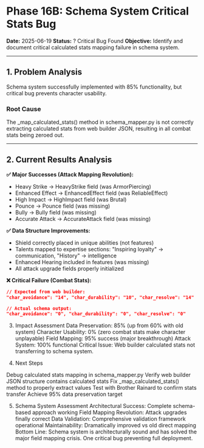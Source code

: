# Phase 16B: Schema System Critical Stats Bug

**Date:** 2025-06-19
**Status:** ? Critical Bug Found
**Objective:** Identify and document critical calculated stats mapping failure in schema system.

---

## 1. Problem Analysis

Schema system successfully implemented with 85% functionality, but critical bug prevents character usability.

### Root Cause

The _map_calculated_stats() method in schema_mapper.py is not correctly extracting calculated stats from web builder JSON, resulting in all combat stats being zeroed out.

---

## 2. Current Results Analysis

**✅ Major Successes (Attack Mapping Revolution):**
- Heavy Strike → HeavyStrike field (was ArmorPiercing)
- Enhanced Effect → EnhancedEffect field (was ReliableEffect)  
- High Impact → HighImpact field (was Brutal)
- Pounce → Pounce field (was missing)
- Bully → Bully field (was missing)
- Accurate Attack → AccurateAttack field (was missing)

**✅ Data Structure Improvements:**
- Shield correctly placed in unique abilities (not features)
- Talents mapped to expertise sections: "Inspiring loyalty" → communication, "History" → intelligence
- Enhanced Hearing included in features (was missing)
- All attack upgrade fields properly initialized

**❌ Critical Failure (Combat Stats):**
```json
// Expected from web builder:
"char_avoidance": "14", "char_durability": "10", "char_resolve": "14"

// Actual schema output:
"char_avoidance": "0", "char_durability": "0", "char_resolve": "0"
```



3. Impact Assessment
Data Preservation: 85% (up from 60% with old system)
Character Usability: 0% (zero combat stats make character unplayable)
Field Mapping: 95% success (major breakthrough)
Attack System: 100% functional
Critical Issue: Web builder calculated stats not transferring to schema system.

4. Next Steps

Debug calculated stats mapping in schema_mapper.py
Verify web builder JSON structure contains calculated stats
Fix _map_calculated_stats() method to properly extract values
Test with Brother Rainard to confirm stats transfer
Achieve 95% data preservation target


5. Schema System Assessment
Architectural Success: Complete schema-based approach working
Field Mapping Revolution: Attack upgrades finally correct
Data Validation: Comprehensive validation framework operational
Maintainability: Dramatically improved vs old direct mapping
Bottom Line: Schema system is architecturally sound and has solved the major field mapping crisis. One critical bug preventing full deployment.
